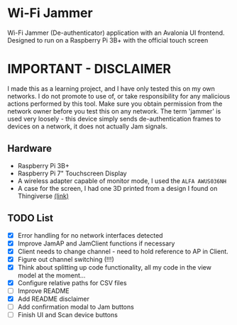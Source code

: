 # Wi-Fi Jammer
Wi-Fi Jammer (De-authenticator) application with an Avalonia UI frontend. Designed to run on a Raspberry Pi 3B+ with the official touch screen
# IMPORTANT - DISCLAIMER
I made this as a learning project, and I have only tested this on my own networks. I do not promote to use of, or take responsibility for any malicious actions performed by this tool. Make sure you obtain permission from the network owner before you test this on any network. The term 'jammer' is used very loosely - this device simply sends de-authentication frames to devices on a network, it does not actually Jam signals. 

## Hardware
- Raspberry Pi 3B+
- Raspberry Pi 7" Touchscreen Display
- A wireless adapter capable of monitor mode, I used the `ALFA AWUS036NH`
- A case for the screen, I had one 3D printed from a design I found on Thingiverse [(link)](https://www.thingiverse.com/thing:1585924)

## TODO List
- [X] Error handling for no network interfaces detected
- [X] Improve JamAP and JamClient functions if necessary
- [X] Client needs to change channel - need to hold reference to AP in Client.
- [X] Figure out channel switching (!!!)
- [X] Think about splitting up code functionality, all my code in the view model at the moment...
- [X] Configure relative paths for CSV files
- [ ] Improve README
- [X] Add README disclaimer
- [ ] Add confirmation modal to Jam buttons
- [ ] Finish UI and Scan device buttons